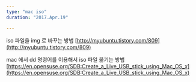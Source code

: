 ```yaml
---
type: "mac iso"
duration: "2017.Apr.19"

---
```


iso 파일을 img 로 바꾸는 방법
[http://myubuntu.tistory.com/809](http://myubuntu.tistory.com/809)


mac 에서 dd 명령어를 이용해서 iso 파일 옮기는 방법
[https://en.opensuse.org/SDB:Create_a_Live_USB_stick_using_Mac_OS_x](https://en.opensuse.org/SDB:Create_a_Live_USB_stick_using_Mac_OS_x)
